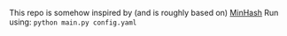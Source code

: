 This repo is somehow inspired by (and is roughly based on) [MinHash](https://github.com/chrisjmccormick/MinHash)
Run using: ``python main.py config.yaml``
